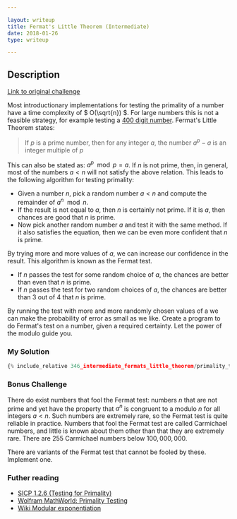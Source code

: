 ```yaml
---

layout: writeup
title: Fermat's Little Theorem (Intermediate)
date: 2018-01-26
type: writeup

---
```


## Description

[Link to original challenge](https://www.reddit.com/r/dailyprogrammer/comments/7pmt9c/20180110_challenge_346_intermediate_fermats/)

Most introductionary implementations for testing the primality of a number have a time complexity of $ O(\sqrt{n}) $. For large numbers this is not a feasible strategy, for example testing a [400 digit number](https://en.wikipedia.org/wiki/Largest_known_prime_number). Fermat's Little Theorem states:

> If $p$ is a prime number, then for any integer $a$, the number $a^p − a$ is an integer multiple of $p$

This can also be stated as: $a^p \mod p = a$. If $n$ is not prime, then, in general, most of the numbers $a < n$ will not satisfy the above relation. This leads to the following algorithm for testing primality:

* Given a number $n$, pick a random number $a < n$ and compute the remainder of $a^n \mod n$.
* If the result is not equal to $a$, then $n$ is certainly not prime. If it is $a$, then chances are good that $n$ is prime.
* Now pick another random number $a$ and test it with the same method. If it also satisfies the equation, then we can be even more confident that $n$ is prime.

By trying more and more values of $a$, we can increase our confidence in the result. This algorithm is known as the Fermat test.

* If $n$ passes the test for some random choice of $a$, the chances are better than even that $n$ is prime.
* If $n$ passes the test for two random choices of $a$, the chances are better than 3 out of 4 that $n$ is prime.

By running the test with more and more randomly chosen values of a we can make the probability of error as small as we like. Create a program to do Fermat's test on a number, given a required certainty. Let the power of the modulo guide you.

### My Solution

```python
{% include_relative 346_intermediate_fermats_little_theorem/primality_test.py %}
```

### Bonus Challenge

There do exist numbers that fool the Fermat test: numbers $n$ that are not prime and yet have the property that $a^n$ is congruent to a modulo $n$ for all integers $a < n$. Such numbers are extremely rare, so the Fermat test is quite reliable in practice. Numbers that fool the Fermat test are called Carmichael numbers, and little is known about them other than that they are extremely rare. There are $255$ Carmichael numbers below $100,000,000$.

There are variants of the Fermat test that cannot be fooled by these. Implement one.

### Futher reading

* [SICP 1.2.6 (Testing for Primality)](https://mitpress.mit.edu/sicp/chapter1/node17.html)
* [Wolfram MathWorld: Primality Testing](http://mathworld.wolfram.com/topics/PrimalityTesting.html)
* [Wiki Modular exponentiation](https://en.wikipedia.org/wiki/Modular_exponentiation)
